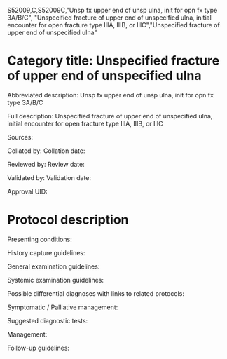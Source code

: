 S52009,C,S52009C,"Unsp fx upper end of unsp ulna, init for opn fx type 3A/B/C", "Unspecified fracture of upper end of unspecified ulna, initial encounter for open fracture type IIIA, IIIB, or IIIC","Unspecified fracture of upper end of unspecified ulna"
# Category title: Unspecified fracture of upper end of unspecified ulna

Abbreviated description: Unsp fx upper end of unsp ulna, init for opn fx type 3A/B/C

Full description: Unspecified fracture of upper end of unspecified ulna, initial encounter for open fracture type IIIA, IIIB, or IIIC

Sources:

Collated by:
Collation date:

Reviewed by:
Review date:

Validated by:
Validation date:

Approval UID:

# Protocol description

Presenting conditions:

History capture guidelines:

General examination guidelines:

Systemic examination guidelines:

Possible differential diagnoses with links to related protocols:

Symptomatic / Palliative management:

Suggested diagnostic tests:

Management:

Follow-up guidelines:
